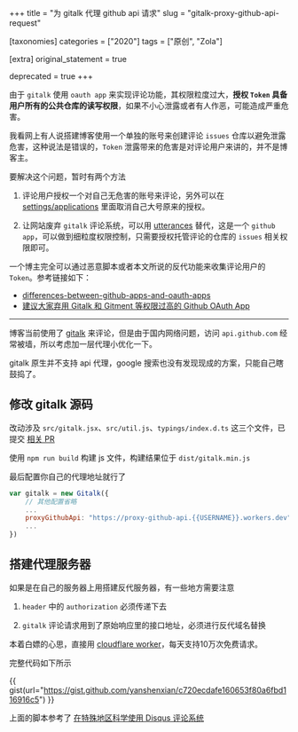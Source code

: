 +++
title = "为 gitalk 代理 github api 请求"
slug = "gitalk-proxy-github-api-request"

[taxonomies]
categories = ["2020"]
tags = ["原创", "Zola"]

[extra]
original_statement = true

deprecated = true
+++

<deprecated-exclude>

由于 `gitalk` 使用 `oauth app` 来实现评论功能，其权限粒度过大，**授权 `Token` 具备用户所有的公共仓库的读写权限**，如果不小心泄露或者有人作恶，可能造成严重危害。

我看网上有人说搭建博客使用一个单独的账号来创建评论 `issues` 仓库以避免泄露危害，这种说法是错误的，`Token` 泄露带来的危害是对评论用户来讲的，并不是博客主。

要解决这个问题，暂时有两个方法
1. 评论用户授权一个对自己无危害的账号来评论，另外可以在 [settings/applications](https://github.com/settings/applications) 里面取消自己大号原来的授权。

2. 让网站废弃 `gitalk` 评论系统，可以用 [utterances](https://github.com/utterance/utterances) 替代，这是一个 `github app`，可以做到细粒度权限控制，只需要授权托管评论的仓库的 `issues` 相关权限即可。

</deprecated-exclude>
<!-- more -->
<deprecated-exclude>

一个博主完全可以通过恶意脚本或者本文所说的反代功能来收集评论用户的 `Token`。参考链接如下：

- [differences-between-github-apps-and-oauth-apps](https://docs.github.com/en/developers/apps/differences-between-github-apps-and-oauth-apps)
- [建议大家弃用 Gitalk 和 Gitment 等权限过高的 Github OAuth App](https://www.v2ex.com/t/535608)  

</deprecated-exclude>

---

博客当前使用了 [gitalk](https://github.com/gitalk/gitalk) 来评论，但是由于国内网络问题，访问 `api.github.com` 经常被墙，所以考虑加一层代理小优化一下。

gitalk 原生并不支持 api 代理，google 搜索也没有发现现成的方案，只能自己瞎鼓捣了。

## 修改 gitalk 源码 

改动涉及 `src/gitalk.jsx`、`src/util.js`、`typings/index.d.ts` 这三个文件，已提交 [相关 PR](https://github.com/gitalk/gitalk/pull/401)


使用 `npm run build` 构建 js 文件，构建结果位于 `dist/gitalk.min.js`

最后配置你自己的代理地址就行了
```js
var gitalk = new Gitalk({
    // 其他配置省略
    ...
    proxyGithubApi: "https://proxy-github-api.{{USERNAME}}.workers.dev",
    ...
})
```

## 搭建代理服务器

如果是在自己的服务器上用搭建反代服务器，有一些地方需要注意
1. `header` 中的 `authorization` 必须传递下去

2. `gitalk` 评论请求用到了原始响应里的接口地址，必须进行反代域名替换

本着白嫖的心思，直接用 [cloudflare worker](https://workers.cloudflare.com/)，每天支持10万次免费请求。

完整代码如下所示

{{ gist(url="https://gist.github.com/yanshenxian/c720ecdafe160653f80a6fbd116916c5") }}

上面的脚本参考了 [在特殊地区科学使用 Disqus 评论系统](https://blog.ichr.me/post/use-disqus-conveniently/)
